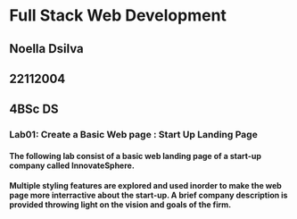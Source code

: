 # Full Stack Web Development
## Noella Dsilva
## 22112004
## 4BSc DS
### Lab01: Create a Basic Web page : Start Up Landing Page
#### The following lab consist of a basic web landing page of a start-up company called InnovateSphere.
#### Multiple styling features are explored and used inorder to make the web page more interractive about the start-up. A brief company description is provided throwing light on the vision and goals of the firm.
